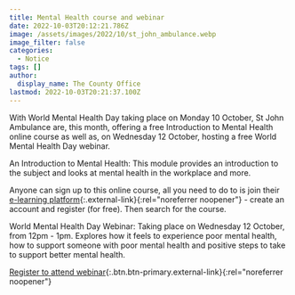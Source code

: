 ```yaml
---
title: Mental Health course and webinar
date: 2022-10-03T20:12:21.786Z
image: /assets/images/2022/10/st_john_ambulance.webp
image_filter: false
categories:
  - Notice
tags: []
author:
  display_name: The County Office
lastmod: 2022-10-03T20:21:37.100Z
---
```

With World Mental Health Day taking place on Monday 10 October, St John Ambulance are, this month, offering a free Introduction to Mental Health online course as well as, on Wednesday 12 October, hosting a free World Mental Health Day webinar.  

An Introduction to Mental Health: This module provides an introduction to the subject and looks at mental health in the workplace and more.

Anyone can sign up to this online course, all you need to do to is join their [e-learning platform](https://www.sja.org.uk/course-information/online-learning/){:.external-link}{:rel="noreferrer noopener"} - create an account and register (for free). Then search for the course.

World Mental Health Day Webinar: Taking place on Wednesday 12 October, from 12pm - 1pm.  Explores how it feels to experience poor mental health, how to support someone with poor mental health and positive steps to take to support better mental health.

[Register to attend webinar](https://www.sja.org.uk/course-information/guidance-and-help/mental-health-resources/world-mental-health-day-webinar/webinar-registration-form/){:.btn.btn-primary.external-link}{:rel="noreferrer noopener"}
